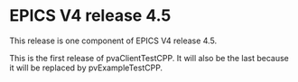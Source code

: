 EPICS V4 release 4.5
====================

This release is one component of EPICS V4 release 4.5.

This is the first release of pvaClientTestCPP.
It will also be the last because it will be replaced by pvExampleTestCPP.


